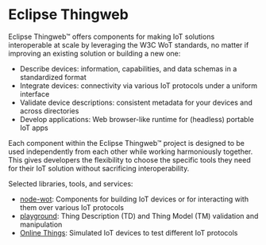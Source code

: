 # Eclipse Thingweb

Eclipse Thingweb™ offers components for making IoT solutions interoperable at scale by leveraging the W3C WoT standards, no matter if improving an existing solution or building a new one:

- Describe devices: information, capabilities, and data schemas in a standardized format
- Integrate devices: connectivity via various IoT protocols under a uniform interface
- Validate device descriptions: consistent metadata for your devices and across directories
- Develop applications: Web browser-like runtime for (headless) portable IoT apps

Each component within the Eclipse Thingweb™ project is designed to be used independently from each other while working harmoniously together. This gives developers the flexibility to choose the specific tools they need for their IoT solution without sacrificing interoperability.

Selected libraries, tools, and services:

- [node-wot](https://github.com/eclipse-thingweb/node-wot): Components for building IoT devices or for interacting with them over various IoT protocols 
- [playground](https://github.com/eclipse-thingweb/playground): Thing Description (TD) and Thing Model (TM) validation and manipulation
- [Online Things](http://plugfest.thingweb.io/): Simulated IoT devices to test different IoT protocols
